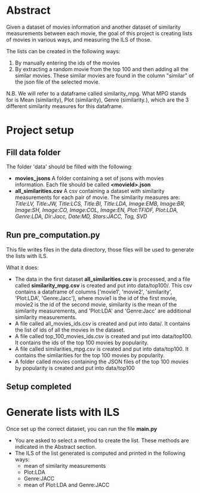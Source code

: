 Abstract
=======
Given a dataset of movies information and another dataset of similarity measurements between each movie, the goal of this project is creating lists of movies in various ways, and measuring the ILS of those.

The lists can be created in the following ways:
1) By manually entering the ids of the movies
2) By extracting a random movie from the top 100 and then adding all the similar movies. These similar movies are found in the column "similar" of the json file of the selected movie. 

N.B.
We will refer to a dataframe called similarity_mpg.
What MPG stands for is Mean (similarity), Plot (similarity), Genre (similarity.), which are the 3 different similarity measures for this dataframe. 

Project setup
=======
Fill data folder
------
The folder 'data' should be filled with the following:
- **movies_jsons** A folder containing a set of jsons with movies information. Each file should be called **\<movieId\>.json**
- **all_similarities.csv** A csv containing a dataset with similarity measurements for each pair of movie.
    The similarity measures are: *Title:LV, Title:JW, Title:LCS, Title:BI, Title:LDA, Image:EMB, Image:BR, Image:SH, Image:CO, Image:COL, Image:EN, Plot:TFIDF, Plot:LDA, Genre:LDA, Dir:Jacc, Date:MD, Stars:JACC, Tag, SVD*

Run pre_computation.py
------
This file writes files in the data directory, those files will be used to generate the lists with ILS.

What it does:
- The data in the first dataset **all_similarities.csv** is processed, and a file called **similarity_mpg.csv** is created and put into data/top100/. This csv contains a dataframe of columns ['movie1', 'movie2', 'similarity', 'Plot:LDA', 'Genre:Jacc'], where movie1 is the id of the first movie, movie2 is the id of the second movie, similarity is the mean of the similarity measurements, and 'Plot:LDA' and 'Genre:Jacc' are additional similarity measurements. 
- A file called all_movies_ids.csv is created and put into data/. It contains the list of ids of all the movies in the dataset.
- A file called top_100_movies_ids.csv is created and put into data/top100. It contains the ids of the top 100 movies by popularity.
- A file called similarities_mpg.csv is created and put into data/top100. It contains the similarities for the top 100 movies by popularity.
- A folder called movies containing the JSON files of the top 100 movies by popularity is created and put into data/top100

Setup completed
------

Generate lists with ILS
======
Once set up the correct dataset, you can run the file **__main__.py**

- You are asked to select a method to create the list. These methods are indicated in the Abstract section.
- The ILS of the list generated is computed and printed in the following ways:
    - mean of similarity measurements
    - Plot:LDA
    - Genre:JACC
    - mean of Plot:LDA and Genre:JACC
